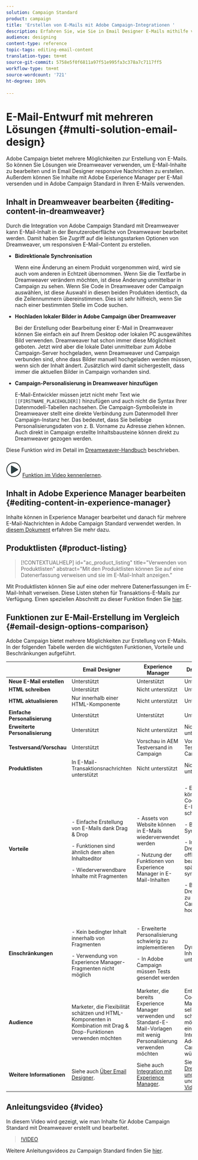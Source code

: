 ```yaml
---
solution: Campaign Standard
product: campaign
title: 'Erstellen von E-Mails mit Adobe Campaign-Integrationen '
description: Erfahren Sie, wie Sie in Email Designer E-Mails mithilfe von Adobe Campaign-Integrationen erstellen.
audience: designing
content-type: reference
topic-tags: editing-email-content
translation-type: tm+mt
source-git-commit: 5758e5f0f6811a97f51e995fa3c378a7c7117ff5
workflow-type: tm+mt
source-wordcount: '721'
ht-degree: 100%

---
```



# E-Mail-Entwurf mit mehreren Lösungen {#multi-solution-email-design}

Adobe Campaign bietet mehrere Möglichkeiten zur Erstellung von E-Mails. So können Sie Lösungen wie Dreamweaver verwenden, um E-Mail-Inhalte zu bearbeiten und in Email Designer responsive Nachrichten zu erstellen. Außerdem können Sie Inhalte mit Adobe Experience Manager per E-Mail versenden und in Adobe Campaign Standard in Ihren E-Mails verwenden.

## Inhalt in Dreamweaver bearbeiten {#editing-content-in-dreamweaver}

Durch die Integration von Adobe Campaign Standard mit Dreamweaver kann E-Mail-Inhalt in der Benutzeroberfläche von Dreamweaver bearbeitet werden. Damit haben Sie Zugriff auf die leistungsstarken Optionen von Dreamweaver, um responsiven E-Mail-Content zu erstellen.

* **Bidirektionale Synchronisation**

   Wenn eine Änderung an einem Produkt vorgenommen wird, wird sie auch vom anderen in Echtzeit übernommen. Wenn Sie die Textfarbe in Dreamweaver verändern möchten, ist diese Änderung unmittelbar in Campaign zu sehen. Wenn Sie Code in Dreamweaver oder Campaign auswählen, ist diese Auswahl in diesen beiden Produkten identisch, da die Zeilennummern übereinstimmen. Dies ist sehr hilfreich, wenn Sie nach einer bestimmten Stelle im Code suchen.

* **Hochladen lokaler Bilder in Adobe Campaign über Dreamweaver**

   Bei der Erstellung oder Bearbeitung einer E-Mail in Dreamweaver können Sie einfach ein auf Ihrem Desktop oder lokalen PC ausgewähltes Bild verwenden. Dreamweaver hat schon immer diese Möglichkeit geboten. Jetzt wird aber die lokale Datei unmittelbar zum Adobe Campaign-Server hochgeladen, wenn Dreamweaver und Campaign verbunden sind, ohne dass Bilder manuell hochgeladen werden müssen, wenn sich der Inhalt ändert. Zusätzlich wird damit sichergestellt, dass immer die aktuellen Bilder in Campaign vorhanden sind.

* **Campaign-Personalisierung in Dreamweaver hinzufügen**

   E-Mail-Entwickler müssen jetzt nicht mehr Text wie `[[FIRSTNAME_PLACEHOLDER]]` hinzufügen und auch nicht die Syntax Ihrer Datenmodell-Tabellen nachsehen. Die Campaign-Symbolleiste in Dreamweaver stellt eine direkte Verbindung zum Datenmodell Ihrer Campaign-Instanz her. Das bedeutet, dass Sie beliebige Personalisierungsdaten von z. B. Vorname zu Adresse ziehen können. Auch direkt in Campaign erstellte Inhaltsbausteine können direkt zu Dreamweaver gezogen werden.

Diese Funktion wird im Detail im [Dreamweaver-Handbuch](https://helpx.adobe.com/de/dreamweaver/using/working-with-dreamweaver-and-campaign.html) beschrieben.

![](assets/do-not-localize/how-to-video.png) [Funktion im Video kennenlernen](#video).

## Inhalt in Adobe Experience Manager bearbeiten {#editing-content-in-experience-manager}

Inhalte können in Experience Manager bearbeitet und danach für mehrere E-Mail-Nachrichten in Adobe Campaign Standard verwendet werden. In [diesem Dokument](../../integrating/using/integrating-with-experience-manager.md) erfahren Sie mehr dazu.

## Produktlisten {#product-listing}

>[!CONTEXTUALHELP]
>id="ac_product_listing"
>title="Verwenden von Produktlisten"
>abstract="Mit den Produktlisten können Sie auf eine Datenerfassung verweisen und sie im E-Mail-Inhalt anzeigen."

Mit Produktlisten können Sie auf eine oder mehrere Datenerfassungen im E-Mail-Inhalt verweisen. Diese Listen stehen für Transaktions-E-Mails zur Verfügung. Einen speziellen Abschnitt zu dieser Funktion finden Sie [hier](../../designing/using/using-product-listings.md).

## Funktionen zur E-Mail-Erstellung im Vergleich         {#email-design-options-comparison}

Adobe Campaign bietet mehrere Möglichkeiten zur Erstellung von E-Mails. In der folgenden Tabelle werden die wichtigsten Funktionen, Vorteile und Beschränkungen aufgeführt.

<table> 
 <thead> 
  <tr> 
   <th> </th> 
   <th> Email Designer<br /> </th> 
   <th> Experience Manager<br /> </th> 
   <th> Dreamweaver<br /> </th> 
  </tr> 
 </thead> 
 <tbody> 
  <tr> 
   <td> <strong>Neue E-Mail erstellen</strong><br /> </td> 
   <td> Unterstützt<br /> </td> 
   <td> Unterstützt<br /> </td> 
   <td> Unterstützt<br /> </td> 
  </tr> 
  <tr> 
   <td> <strong>HTML schreiben</strong><br /> </td> 
   <td> Unterstützt<br /> </td> 
   <td> Nicht unterstützt<br /> </td> 
   <td> Unterstützt<br /> </td> 
  </tr> 
  <tr> 
   <td> <strong>HTML aktualisieren</strong><br /> </td> 
   <td> Nur innerhalb einer HTML-Komponente<br /> </td> 
   <td> Nicht unterstützt<br /> </td> 
   <td> Unterstützt<br /> </td> 
  </tr> 
  <tr> 
   <td> <strong>Einfache Personalisierung</strong><br /> </td> 
   <td> Unterstützt<br /> </td> 
   <td> Unterstützt<br /> </td> 
   <td> Unterstützt<br /> </td> 
  </tr> 
  <tr> 
   <td> <strong>Erweiterte Personalisierung</strong><br /> </td> 
   <td> Unterstützt<br /> </td> 
   <td> Nicht unterstützt<br /> </td> 
   <td> Nicht unterstützt<br /> </td> 
  </tr> 
  <tr> 
   <td> <strong>Testversand/Vorschau</strong><br /> </td> 
   <td> Unterstützt<br /> </td> 
   <td> Vorschau in AEM<br /> Testversand in Campaign<br /> </td> 
   <td> Vorschau und Testversand in Campaign<br /> </td> 
  </tr> 
  <tr> 
   <td> <strong>Produktlisten</strong><br /> </td> 
   <td> In E-Mail-Transaktionsnachrichten unterstützt<br /> </td> 
   <td> Nicht unterstützt<br /> </td> 
   <td> Nicht unterstützt<br /> </td> 
  </tr> 
  <tr> 
   <td> <strong>Vorteile</strong><br /> </td> 
   <td> 
     <p>- Einfache Erstellung von E-Mails dank Drag &amp; Drop</p>
     <p>- Funktionen sind ähnlich dem alten Inhaltseditor</p>
     <p>- Wiederverwendbare Inhalte mit Fragmenten</p>
  </td> 
   <td> 
     <p>- Assets von Website können in E-Mails wiederverwendet werden</p>
     <p>- Nutzung der Funktionen von Experience Manager in E-Mail-Inhalten</p>
    </td> 
   <td> 
    <p>- Entwickler können selbst Code für eine E-Mail schreiben</p>
    <p>- Bidirektionale Synchronisation</p>
    <p>- In Dreamweaver offline bearbeiten und später synchronisieren</p>
    <p>- Bilder über Dreamweaver zu Adobe Campaign hochladen</p>
  </td> 
  </tr> 
  <tr> 
   <td> <strong>Einschränkungen</strong><br /> </td> 
   <td> 
     <p>- Kein bedingter Inhalt innerhalb von Fragmenten</p>
     <p>- Verwendung von Experience Manager-Fragmenten nicht möglich</p>
  </td> 
   <td> 
     <p>- Erweiterte Personalisierung schwierig zu implementieren</p>
     <p>- In Adobe Campaign müssen Tests gesendet werden</p>
  </td> 
   <td> Dynamische Inhalte nicht unterstützt<br /> </td> 
  </tr> 
  <tr> 
   <td> <strong>Audience</strong><br /> </td> 
   <td> Marketer, die Flexibilität schätzen und HTML-Komponenten in Kombination mit Drag &amp; Drop-Funktionen verwenden möchten<br /> </td> 
   <td> Marketer, die bereits Experience Manager verwenden und Standard-E-Mail-Vorlagen mit wenig Personalisierung verwenden möchten<br /> </td> 
   <td> Entwickler, die Code für E-Mail-Inhalte selbst schreiben möchten und eine direkte Integration mit Adobe Campaign wünschen<br /> </td> 
  </tr> 
  <tr> 
   <td> <strong>Weitere Informationen</strong><br /> </td> 
   <td> Siehe auch <a href="../../designing/using/designing-content-in-adobe-campaign.md">Über Email Designer</a>.<br /> </td> 
   <td> Siehe auch <a href="../../integrating/using/integrating-with-experience-manager.md">Integration mit Experience Manager</a>.<br /> </td> 
   <td> Siehe auch <a href="https://helpx.adobe.com/dreamweaver/using/working-with-dreamweaver-and-campaign.html">Dreamweaver und Campaign</a> und dieses <a href="#video">Video</a>.<br /> </td> 
  </tr> 
 </tbody> 
</table>

## Anleitungsvideo {#video}

In diesem Video wird gezeigt, wie man Inhalte für Adobe Campaign Standard mit Dreamweaver erstellt und bearbeitet.

>[!VIDEO](https://video.tv.adobe.com/v/23121?quality=12&captions=eng)

Weitere Anleitungsvideos zu Campaign Standard finden Sie [hier](https://experienceleague.adobe.com/docs/campaign-standard-learn/tutorials/overview.html?lang=de).
